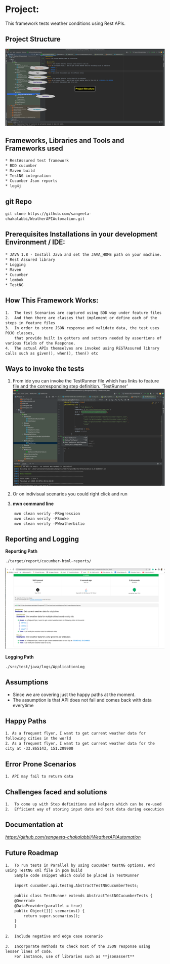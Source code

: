 # Project:
This framework tests weather conditions using Rest APIs.

## Project Structure
![plot](src/test/resources/ReadmeDocs/ProjectStructure.png)

## Frameworks, Libraries and Tools and Frameworks used
```
* RestAssured test framework
* BDD cucumber
* Maven build
* TestNG integration
* Cucumber Json reports
* log4j 
```
## git Repo
```
git clone https://github.com/sangeeta-chakalabbi/WeatherAPIAutomation.git
```

## Prerequisites Installations in your development Environment / IDE:
```
* JAVA 1.8 - Install Java and set the JAVA_HOME path on your machine.
* Rest Assured library
* Logging
* Maven
* Cucumber 
* lombok
* TestNG
```

## How This Framework Works:
```
1.  The test Scenarios are captured using BDD way under feature files
2.  And then there are classes that implement or define each of the steps in feature files 
3.  In order to store JSON response and validate data, the test uses POJO classes, 
    that provide built in getters and setters needed by assertions of various fields of the Response.
4.  The actual APIs themselves are invoked using RESTAssured library calls such as given(), when(), then() etc
```



## Ways to invoke the tests
1. From ide you can invoke the TestRunner file which has links to feature file and the corresponding step definition.
'TestRunner'
![plot](src/test/resources/ReadmeDocs/IDERun.png)

2. Or on indivisual scenarios you could right click and run

3. **mvn command line**
```
    mvn clean verify -PRegression
    mvn clean verify -PSmoke
    mvn clean verify -PWeatherbitio
```


## Reporting and Logging
**Reporting Path**
```
./target/report/cucumber-html-reports/
```
![plot](src/test/resources/ReadmeDocs/Reports.png)

**Logging Path**
```
./src/test/java/logs/ApplicationLog
```

## Assumptions
- Since we are covering just the happy paths at the moment. 
- The assumption is that API does not fail and comes back with data everytime


## Happy Paths

```
1. As a frequent flyer, I want to get current weather data for following cities in the world
2. As a frequent flyer, I want to get current weather data for the city at -33.865143, 151.209900
```


## Error Prone Scenarios

```
1. API may fail to return data
```

## Challenges faced and solutions

```
1.  To come up with Step definitions and Helpers which can be re-used
2.  Efficient way of storing input data and test data during execution
```

## Documentation at

*https://github.com/sangeeta-chakalabbi/WeatherAPIAutomation*

## **Future Roadmap**

```
1.  To run tests in Parallel by using cucumber testNG options. And using TestNG xml file in pom build 
    Sample code snippet which could be placed in TestRunner
    
    import cucumber.api.testng.AbstractTestNGCucumberTests;
    
    public class TestRunner extends AbstractTestNGCucumberTests {
	@Override
	@DataProvider(parallel = true)
	public Object[][] scenarios() {
		return super.scenarios();
	}
    } 

2.  Include negative and edge case scenario

3.  Incorporate methods to check most of the JSON response using lesser lines of code.
    For instance, use of libraries such as **jsonassert** 
```


